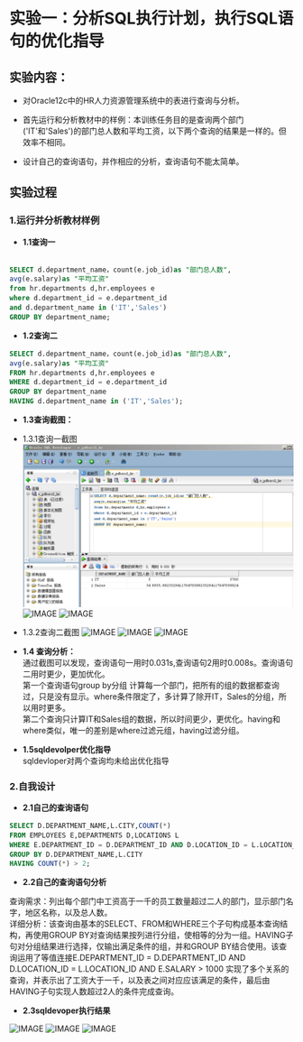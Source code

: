 # 实验一：分析SQL执行计划，执行SQL语句的优化指导



## 实验内容：

- 对Oracle12c中的HR人力资源管理系统中的表进行查询与分析。

- 首先运行和分析教材中的样例：本训练任务目的是查询两个部门('IT'和'Sales')的部门总人数和平均工资，以下两个查询的结果是一样的。但效率不相同。

- 设计自己的查询语句，并作相应的分析，查询语句不能太简单。



## 实验过程

###  1.运行并分析教材样例
- <b>1.1查询一</b>

```SQL

SELECT d.department_name，count(e.job_id)as "部门总人数",
avg(e.salary)as "平均工资"
from hr.departments d,hr.employees e
where d.department_id = e.department_id
and d.department_name in ('IT','Sales')
GROUP BY department_name;
```
- <b>1.2查询二</b>
```SQL
SELECT d.department_name，count(e.job_id)as "部门总人数",
avg(e.salary)as "平均工资"
FROM hr.departments d,hr.employees e
WHERE d.department_id = e.department_id
GROUP BY department_name
HAVING d.department_name in ('IT','Sales');
```
- <b>1.3查询截图：</b>
- 1.3.1查询一截图
![IMAGE](https://github.com/ryoull/oracle/blob/master/test1/1.png)  
![IMAGE](https://raw.githubusercontent.com/ryoull/Oracle/master/2.png)
![IMAGE](https://raw.githubusercontent.com/ryoull/Oracle/master/3.png)
- 1.3.2查询二截图
![IMAGE](https://raw.githubusercontent.com/ryoull/Oracle/master/4.png)
![IMAGE](https://raw.githubusercontent.com/ryoull/Oracle/master/5.png)
![IMAGE](https://raw.githubusercontent.com/ryoull/Oracle/master/6.png)


- <b>1.4 查询分析：</b><br>
通过截图可以发现，查询语句一用时0.031s,查询语句2用时0.008s。查询语句二用时更少，更加优化。</br>
第一个查询语句group by分组  计算每一个部门，把所有的组的数据都查询过，只是没有显示。where条件限定了，多计算了除开IT，Sales的分组，所以用时更多。</br>
第二个查询只计算IT和Sales组的数据，所以时间更少，更优化。having和where类似，唯一的差别是where过滤元组，having过滤分组。</br>
- <b>1.5sqldevolper优化指导</b><br>
sqldevloper对两个查询均未给出优化指导

### 2.自我设计


- <b>2.1自己的查询语句</b>

```SQL
SELECT D.DEPARTMENT_NAME,L.CITY,COUNT(*) 
FROM EMPLOYEES E,DEPARTMENTS D,LOCATIONS L 
WHERE E.DEPARTMENT_ID = D.DEPARTMENT_ID AND D.LOCATION_ID = L.LOCATION_ID AND E.SALARY > 1000 
GROUP BY D.DEPARTMENT_NAME,L.CITY 
HAVING COUNT(*) > 2;
```
- <b>2.2自己的查询语句分析</b><br>

查询需求：列出每个部门中工资高于一千的员工数量超过二人的部门，显示部门名字，地区名称，以及总人数。<br>
详细分析：该查询由基本的SELECT、FROM和WHERE三个子句构成基本查询结构，再使用GROUP  BY对查询结果按列进行分组，使相等的分为一组。HAVING子句对分组结果进行选择，仅输出满足条件的组，并和GROUP  BY结合使用。该查询运用了等值连接E.DEPARTMENT_ID = D.DEPARTMENT_ID AND D.LOCATION_ID = L.LOCATION_ID AND E.SALARY > 1000  实现了多个关系的查询，并表示出了工资大于一千，以及表之间对应应该满足的条件，最后由HAVING子句实现人数超过2人的条件完成查询。
- <b>2.3sqldevoper执行结果</b>

![IMAGE](https://raw.githubusercontent.com/ryoull/Oracle/master/7.png)
![IMAGE](https://raw.githubusercontent.com/ryoull/Oracle/master/8.png)
![IMAGE](https://raw.githubusercontent.com/ryoull/Oracle/master/9.png)
